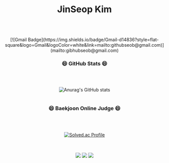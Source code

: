 <div align="center">

  # JinSeop Kim
  <br/>
  <br/>
  <br/>
[![Gmail Badge](https://img.shields.io/badge/Gmail-d14836?style=flat-square&logo=Gmail&logoColor=white&link=mailto:githubseob@gmail.com)](mailto:gibhubseob@gmail.com)

### 😄 GitHub Stats 😄
  <br/>
  <br/>

![Anurag's GitHub stats](https://github-readme-stats.vercel.app/api?username=GitHubSeob&show_icons=true&theme=dark)
  <br/>
  <br/>
  
### 😄 Baekjoon Online Judge 😄
  <br/>
  <br/>

[![Solved.ac Profile](http://mazassumnida.wtf/api/v2/generate_badge?boj=dogeee)](https://solved.ac/dogeee/) 


  <br/>
  <br/>
<img src="https://img.shields.io/badge/C++-00599C?style=flat-square&logo=C%2B%2B&logoColor=white"/></a>  
<a href="https://www.acmicpc.net/user/dogeee" target="_blank"><img src="https://img.shields.io/badge/Baekjoon-004088?style=flat-square&logo=BookStack&logoColor=white"/></a>
<a href="https://algospot.com/user/profile/148400" target="_blank"><img src="https://img.shields.io/badge/Algospot-FF0000?style=flat-square&logo=AniList&logoColor=white"/></a>



</div>
